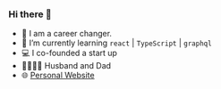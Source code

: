 ### Hi there 👋

- 🔄  I am a career changer.
- 🌱  I’m currently learning `react` | `TypeScript` | `graphql`
- 💻  I co-founded a start up
- 👨‍👩‍👦‍👦  Husband and Dad
- :globe_with_meridians: [Personal Website](https://www.helloimkyle.com)
